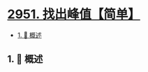 # [2951. 找出峰值【简单】](https://github.com/tnotesjs/TNotes.leetcode/tree/main/notes/2951.%20%E6%89%BE%E5%87%BA%E5%B3%B0%E5%80%BC%E3%80%90%E7%AE%80%E5%8D%95%E3%80%91)

<!-- region:toc -->

- [1. 📝 概述](#1--概述)

<!-- endregion:toc -->

## 1. 📝 概述
